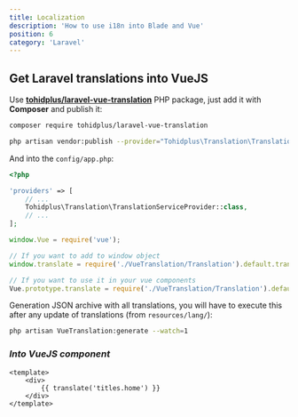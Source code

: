 ```yaml
---
title: Localization
description: 'How to use i18n into Blade and Vue'
position: 6
category: 'Laravel'
---
```


## **Get Laravel translations into VueJS**

Use [**tohidplus/laravel-vue-translation**](https://github.com/tohidplus/laravel-vue-translation) PHP package, just add it with **Composer** and publish it:

```bash
composer require tohidplus/laravel-vue-translation

php artisan vendor:publish --provider="Tohidplus\Translation\TranslationServiceProvider"
```

And into the `config/app.php`:

```php [config/app.php]
<?php

'providers' => [
    // ...
    Tohidplus\Translation\TranslationServiceProvider::class,
    // ...
];
```

```js [resources/js/app.js]
window.Vue = require('vue');

// If you want to add to window object
window.translate = require('./VueTranslation/Translation').default.translate;

// If you want to use it in your vue components
Vue.prototype.translate = require('./VueTranslation/Translation').default.translate;
```

Generation JSON archive with all translations, you will have to execute this after any update of translations (from `resources/lang/`):

```bash
php artisan VueTranslation:generate --watch=1
```

### *Into VueJS component*

```vue [resources/js/components/my-component.vue]
<template>
    <div>
        {{ translate('titles.home') }}
    </div>
</template>
```
